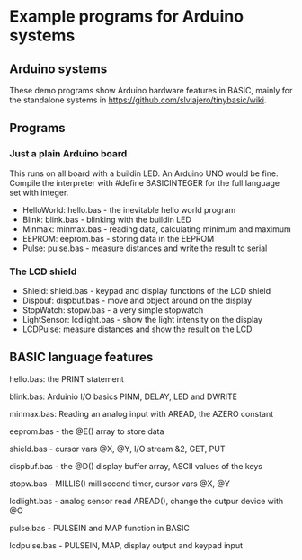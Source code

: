 # Example programs for Arduino systems

## Arduino systems

These demo programs show Arduino hardware features in BASIC, mainly for the standalone systems in https://github.com/slviajero/tinybasic/wiki. 

## Programs 

### Just a plain Arduino board

This runs on all board with a buildin LED. An Arduino UNO would be fine. Compile the interpreter with #define BASICINTEGER for the full language set with integer.

- HelloWorld: hello.bas - the inevitable hello world program
- Blink: blink.bas - blinking with the buildin LED
- Minmax: minmax.bas - reading data, calculating minimum and maximum
- EEPROM: eeprom.bas - storing data in the EEPROM
- Pulse: pulse.bas - measure distances and write the result to serial

### The LCD shield

- Shield: shield.bas - keypad and display functions of the LCD shield
- Dispbuf: dispbuf.bas - move and object around on the display
- StopWatch: stopw.bas - a very simple stopwatch
- LightSensor: lcdlight.bas - show the light intensity on the display
- LCDPulse: measure distances and show the result on the LCD

## BASIC language features 

hello.bas: the PRINT statement

blink.bas: Arduinio I/O basics PINM, DELAY, LED and DWRITE

minmax.bas: Reading an analog input with AREAD, the AZERO constant

eeprom.bas - the @E() array to store data

shield.bas - cursor vars @X, @Y, I/O stream &2, GET, PUT

dispbuf.bas - the @D() display buffer array, ASCII values of the keys

stopw.bas - MILLIS() millisecond timer, cursor vars @X, @Y

lcdlight.bas - analog sensor read AREAD(), change the outpur device with @O

pulse.bas - PULSEIN and MAP function in BASIC

lcdpulse.bas - PULSEIN, MAP, display output and keypad input
